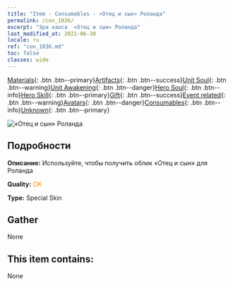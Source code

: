 ```yaml
---
title: "Item - Consumables - «Отец и сын» Роланда"
permalink: /con_1036/
excerpt: "Эра хаоса  «Отец и сын» Роланда"
last_modified_at: 2021-06-30
locale: ru
ref: "con_1036.md"
toc: false
classes: wide
---
```

 [Materials](/ItemsRU/){: .btn .btn--primary}[Artifacts](/ItemsRU/Artifacts/){: .btn .btn--success}[Unit Soul](/ItemsRU/UnitSoul/){: .btn .btn--warning}[Unit Awakening](/ItemsRU/UnitAwakening/){: .btn .btn--danger}[Hero Soul](/ItemsRU/HeroSoul/){: .btn .btn--info}[Hero Skill](/ItemsRU/HeroSkill/){: .btn .btn--primary}[Gift](/ItemsRU/Gift/){: .btn .btn--success}[Event related](/ItemsRU/Events/){: .btn .btn--warning}[Avatars](/ItemsRU/Avatars/){: .btn .btn--danger}[Consumables](/ItemsRU/Consumables/){: .btn .btn--info}[Unknown](/ItemsRU/Unknown/){: .btn .btn--primary}

 ![«Отец и сын» Роланда](/images/h/h_Roland9.jpg)

## Подробности
 **Описание:** Используйте, чтобы получить облик «Отец и сын» для Роланда

 **Quality:** <span style="color: #FF8C00">OK</span>

 **Type:** Special Skin

## Gather

  None

## This item contains:

  None

